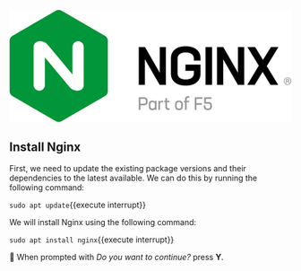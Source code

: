 
![Nginx](assets/nginxLogo.png)



## Install Nginx

First, we need to update the existing package versions and their dependencies to the latest available. We can do this by running the following command:

`sudo apt update`{{execute interrupt}}

We will install Nginx using the following command:

`sudo apt install nginx`{{execute interrupt}}

📢 When prompted with *Do you want to continue?* press **Y**.

   